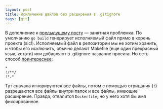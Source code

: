 ```yaml
---
layout: post
title: Исключение файлов без расширения в .gitignore
tags: [git]
---
```

В дополнение к [предыдущему посту](/2022/12/27/another-chance-for-go.html) — занятная проблемка. 
По умолчанию `go build` генерирует исполняемый файл прямо в корень проекта (sic!). 
Исполняемый файл в репозитории мы не хотим хранить, и чтобы его исключить, обычно делают Makefile (еще один прекрасный язык, кстати) или добавляют в .gitignore название проекта.
Но есть способ [поинтереснее](https://stackoverflow.com/questions/19023550/how-do-i-add-files-without-dots-in-them-all-extension-less-files-to-the-gitign/19023985#19023985):
```
*
!/**/
!*.*
```
Тут сначала игнорируются все файлы, потом с помощью отрицания (`!`) разрешаются все файлы внутри папок и все файлы, имеющие расширение. 
Правда, отвалится `Dockerfile`, но у него хотя бы имя фиксированное.


